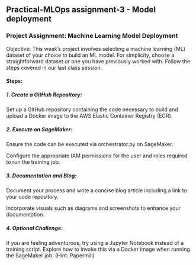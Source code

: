 ## Practical-MLOps assignment-3 - Model deployment

### Project Assignment: Machine Learning Model Deployment

Objective: This week’s project involves selecting a machine learning (ML) dataset of your choice to build an ML model. For simplicity, choose a straightforward dataset or one you have previously worked with. Follow the steps covered in our last class session.

#### Steps:

##### **1. Create a GitHub Repository:**

Set up a GitHub repository containing the code necessary to build and upload a Docker image to the AWS Elastic Container Registry (ECR).

##### **2. Execute on SageMaker:**

Ensure the code can be executed via orchestrator.py on SageMaker.

Configure the appropriate IAM permissions for the user and roles required to run the training job.

##### **3. Documentation and Blog:**

Document your process and write a concise blog article including a link to your code repository.

Incorporate visuals such as diagrams and screenshots to enhance your documentation.

##### **4. Optional Challenge:**

If you are feeling adventurous, try using a Jupyter Notebook instead of a training script. Explore how to invoke this via a Docker image when running the SageMaker job. (Hint: Papermill)

